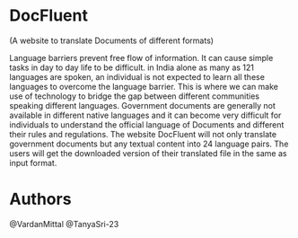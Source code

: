 # DocFluent
(A website to translate Documents of different formats)

Language barriers prevent free flow of information. It can cause simple tasks in day to day life to be difficult. in India alone as many as 121 languages are spoken, an individual is not expected to learn all these languages to overcome the language barrier. This is where we can make use of technology to bridge the gap between different communities speaking different languages. Government documents are generally not available in different native languages and it can become very difficult for individuals to understand the official language of Documents and different their rules and regulations. The website DocFluent will not only translate government documents but any textual content into 24 language pairs. The users will get the downloaded version of their translated file in the same as input format.

# Authors
@VardanMittal
@TanyaSri-23


